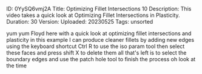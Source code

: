 ID: 0YySQ6vmj2A
Title: Optimizing Fillet Intersections 10
Description: This video takes a quick look at Optimizing Fillet Intersections in Plasticity.
Duration: 30
Version: 
Uploaded: 20230525
Tags: unsorted

yum yum Floyd here with a quick look at
optimizing fillet intersections and
plasticity in this example I can produce
cleaner fillets by adding new edges
using the keyboard shortcut Ctrl R to
use the iso param tool then select these
faces and press shift X to delete them
all that's left is to select the
boundary edges and use the patch hole
tool to finish the process oh look at
the time
